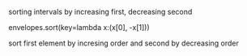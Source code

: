 sorting intervals by increasing first, decreasing second 


envelopes.sort(key=lambda x:(x[0], -x[1]))


sort first element by incresing order and second by decreasing order

